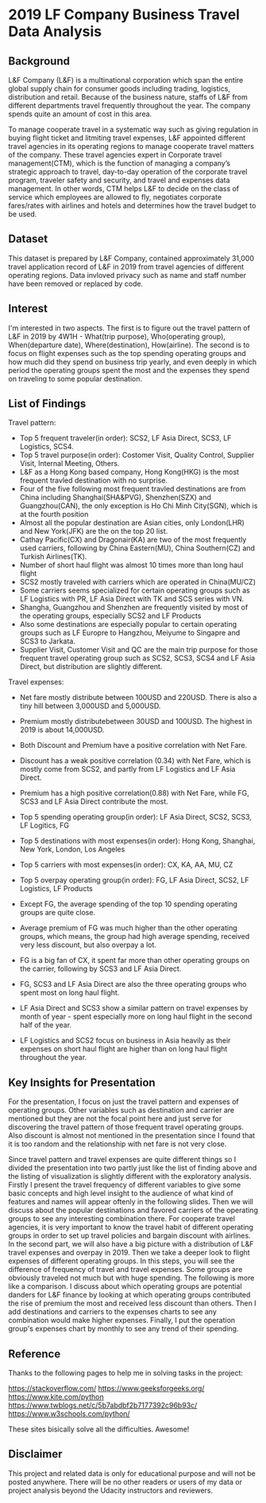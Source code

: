 # 2019 LF Company Business Travel Data Analysis

## Background
L&F Company (L&F) is a multinational corporation which span the entire global supply chain 
for consumer goods including trading, logistics, distribution and retail. Because of the 
business nature, staffs of L&F from different departments travel frequently throughout the year. 
The company spends quite an amount of cost in this area.

To manage cooperate travel in a systematic way such as giving regulation in buying flight ticket 
and litmiting travel expenses, L&F appointed different travel agencies in its operating regions to 
manage cooperate travel matters of the company. These travel agencies expert in Corporate travel management(CTM), 
which is the function of managing a company’s strategic approach to travel, day-to-day operation 
of the corporate travel program, traveler safety and security, and travel and expenses data management. 
In other words, CTM helps L&F to decide on the class of service which employees are allowed to fly, 
negotiates corporate fares/rates with airlines and hotels and determines how the travel budget to be used.
 
## Dataset
This dataset is prepared by L&F Company, contained approximately 31,000 travel application record of L&F 
in 2019 from travel agencies of different operating regions. Data invloved privacy such as name and 
staff number have been removed or replaced by code.

## Interest
I'm interested in two aspects. The first is to figure out the travel pattern of L&F in 2019 by 
4W1H - What(trip purpose), Who(operating group), When(departure date), Where(destination), How(airline). 
The second is to focus on flight expenses such as the top spending operating groups and how much 
did they spend on business trip yearly, and even deeply in which period the operating groups 
spent the most and the expenses they spend on traveling to some popular destination.

## List of Findings
Travel pattern:
- Top 5 frequent traveler(in order): SCS2, LF Asia Direct, SCS3, LF Logistics, SCS4.
- Top 5 travel purpose(in order): Costomer Visit, Quality Control, Supplier Visit, Internal Meeting, Others.
- L&F as a Hong Kong based company, Hong Kong(HKG) is the most frequent travled destination with no surprise.
- Four of the five following most frequent travled destinations are from China including Shanghai(SHA&PVG), 
Shenzhen(SZX) and Guangzhou(CAN), the only exception is Ho Chi Minh City(SGN), which is at the fourth position
- Almost all the popular destination are Asian cities, only London(LHR) and New York(JFK) are the on the top 20 list.
- Cathay Pacific(CX) and Dragonair(KA) are two of the most frequently used carriers, following by China Eastern(MU), 
China Southern(CZ) and Turkish Airlines(TK).
- Number of short haul flight was almost 10 times more than long haul flight
- SCS2 mostly traveled with carriers which are operated in China(MU/CZ)
- Some carriers seems specialized for certain operating groups such as LF Logistics with PR, LF Asia Direct with TK
and SCS series with VN.
- Shangha, Guangzhou and Shenzhen are frequently visited by most of the operating groups, especially SCS2 and LF Products
- Also some destinations are especially popular to certain operating groups such as LF Europre to Hangzhou, 
Meiyume to Singapre and SCS3 to Jarkata.
- Supplier Visit, Customer Visit and QC are the main trip purpose for those frequent travel operating group 
such as SCS2, SCS3, SCS4 and LF Asia Direct, but distribution are slightly different.

Travel expenses:
- Net fare mostly distribute between 100USD and 220USD. There is also a tiny hill between 3,000USD and 5,000USD.
- Premium mostly distributebetween 30USD and 100USD. The highest in 2019 is about 14,000USD.
- Both Discount and Premium have a positive correlation with Net Fare. 
- Discount has a weak positive correlation (0.34) with Net Fare, which is mostly come from SCS2, and partly from 
LF Logistics and LF Asia Direct.

- Premium has a high positive correlation(0.88) with Net Fare, while FG, SCS3 and LF Asia Direct contribute the most.
- Top 5 spending operating group(in order): LF Asia Direct, SCS2, SCS3, LF Logitics, FG
- Top 5 destinations with most expenses(in order): Hong Kong, Shanghai, New York, London, Los Angeles
- Top 5 carriers with most expenses(in order): CX, KA, AA, MU, CZ
- Top 5 overpay operating group(in order): FG, LF Asia Direct, SCS2, LF Logistics, LF Products
- Except FG, the average spending of the top 10 spending operating groups are quite close.
- Average premium of FG was much higher than the other operating groups, which means, the group had high average spending,
received very less discount, but also overpay a lot.
- FG is a big fan of CX, it spent far more than other operating groups on the carrier, following by SCS3 and LF Asia Direct.
- FG, SCS3 and LF Asia Direct are also the three operating groups who spent most on long haul flight.
- LF Asia Direct and SCS3 show a similar pattern on travel expenses by month of year - spent especially more on 
long haul flight in the second half of the year.
- LF Logistics and SCS2 focus on business in Asia heavily as their expenses on short haul flight are higher than 
on long haul flight throughout the year.

## Key Insights for Presentation
For the presentation, I focus on just the travel pattern and expenses of operating groups. Other variables such as
destination and carrier are mentioned but they are not the focal point here and just serve for discovering the 
travel pattern of those frequent travel operating groups. Also discount is almost not mentioned in the presentation 
since I found that it is too random and the relationship with net fare is not very close.

Since travel pattern and travel expenses are quite different things so I divided the presentation into two partly
just like the list of finding above and the listing of visualization is slightly different with the exploratory analysis.
Firstly I present the travel frequency of different variables to give some basic concepts and high level insight 
to the audience of what kind of features and names will appear oftenly in the following slides. Then we will discuss about 
the popular destinations and favored carriers of the operating groups to see any interesting combination there. 
For cooperate travel agencies, it is very important to know the travel habit of different operating groups in order to
set up travel policies and bargain discount with airlines. In the second part, we will also have a big picture with 
a distribution of L&F travel expenses and overpay in 2019. Then we take a deeper look to flight expenses of different
operating groups. In this steps, you will see the difference of frequency of travel and travel expenses. Some groups
are obviously traveled not much but with huge spending. The following is more like a comparison. I discuss about which 
operating groups are potential danders for L&F finance by looking at which operating groups contributed the rise of 
premium the most and received less discount than others. Then I add destinations and carriers to the expenses charts
to see any combination would make higher expenses. Finally, I put the operation group's expenses chart by monthly to see 
any trend of their spending.

## Reference
Thanks to the following pages to help me in solving tasks in the project:

https://stackoverflow.com/
https://www.geeksforgeeks.org/
https://www.kite.com/python
https://www.twblogs.net/c/5b7abdbf2b7177392c96b93c/
https://www.w3schools.com/python/


These sites bisically solve all the difficulties. Awesome! 

## Disclaimer
This project and related data is only for educational purpose and will not be posted anywhere. 
There will be no other readers or users of my data or project analysis beyond the Udacity instructors and reviewers.